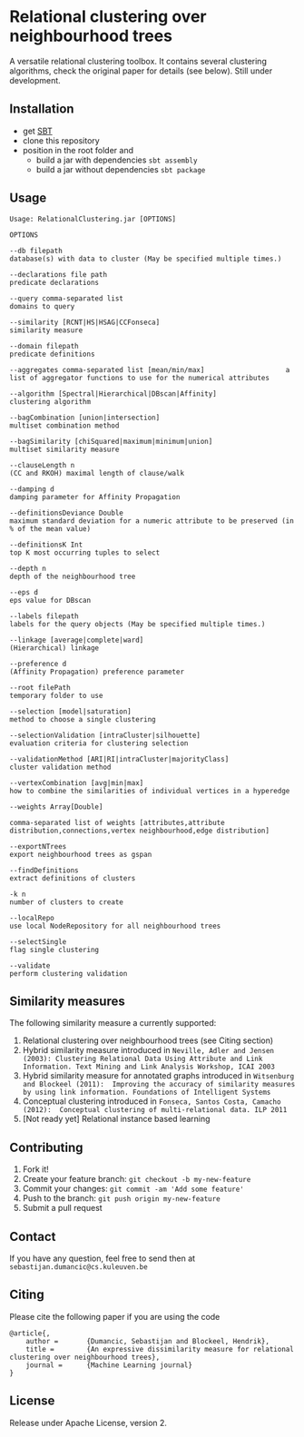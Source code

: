 # Relational clustering over neighbourhood trees

A versatile relational clustering toolbox. It contains several clustering algorithms, check the original paper for details (see below). Still under development.

## Installation

+ get [SBT](http://www.scala-sbt.org/)
+ clone this repository
+ position in the root folder and
  + build a jar with dependencies `sbt assembly`
  + build a jar without dependencies `sbt package`

## Usage


```
Usage: RelationalClustering.jar [OPTIONS]

OPTIONS

--db filepath                                                       database(s) with data to cluster (May be specified multiple times.)

--declarations file path                                            predicate declarations

--query comma-separated list                                        domains to query

--similarity [RCNT|HS|HSAG|CCFonseca]                               similarity measure

--domain filepath                                                   predicate definitions

--aggregates comma-separated list [mean/min/max]                    a list of aggregator functions to use for the numerical attributes

--algorithm [Spectral|Hierarchical|DBscan|Affinity]                 clustering algorithm

--bagCombination [union|intersection]                               multiset combination method

--bagSimilarity [chiSquared|maximum|minimum|union]                  multiset similarity measure

--clauseLength n                                                    (CC and RKOH) maximal length of clause/walk 

--damping d                                                         damping parameter for Affinity Propagation

--definitionsDeviance Double                                        maximum standard deviation for a numeric attribute to be preserved (in % of the mean value)

--definitionsK Int                                                  top K most occurring tuples to select

--depth n                                                           depth of the neighbourhood tree

--eps d                                                             eps value for DBscan

--labels filepath                                                   labels for the query objects (May be specified multiple times.)

--linkage [average|complete|ward]                                   (Hierarchical) linkage

--preference d                                                      (Affinity Propagation) preference parameter

--root filePath                                                     temporary folder to use

--selection [model|saturation]                                      method to choose a single clustering

--selectionValidation [intraCluster|silhouette]                     evaluation criteria for clustering selection

--validationMethod [ARI|RI|intraCluster|majorityClass]              cluster validation method

--vertexCombination [avg|min|max]                                   how to combine the similarities of individual vertices in a hyperedge

--weights Array[Double]                                             
                                                                    comma-separated list of weights [attributes,attribute distribution,connections,vertex neighbourhood,edge distribution]

--exportNTrees                                                      export neighbourhood trees as gspan

--findDefinitions                                                   extract definitions of clusters

-k n                                                                number of clusters to create

--localRepo                                                         use local NodeRepository for all neighbourhood trees

--selectSingle                                                      flag single clustering

--validate                                                          perform clustering validation
```

## Similarity measures

The following similarity measure a currently supported:

1. Relational clustering over neighbourhood trees (see Citing section)
2. Hybrid similarity measure introduced in `Neville, Adler and Jensen (2003): Clustering Relational Data Using Attribute and Link Information. Text Mining and Link Analysis Workshop, ICAI 2003`
3. Hybrid similarity measure for annotated graphs introduced in `Witsenburg and Blockeel (2011):  Improving the accuracy of similarity measures by using link information. Foundations of Intelligent Systems`
4. Conceptual clustering introduced in `Fonseca, Santos Costa, Camacho (2012):  Conceptual clustering of multi-relational data. ILP 2011`
5. [Not ready yet] Relational instance based learning

## Contributing

1. Fork it!
2. Create your feature branch: `git checkout -b my-new-feature`
3. Commit your changes: `git commit -am 'Add some feature'`
4. Push to the branch: `git push origin my-new-feature`
5. Submit a pull request 

## Contact

If you have any question, feel free to send then at `sebastijan.dumancic@cs.kuleuven.be`

## Citing

Please cite the following paper if you are using the code

```
@article{,
    author =       {Dumancic, Sebastijan and Blockeel, Hendrik},
    title =        {An expressive dissimilarity measure for relational clustering over neighbourhood trees},
    journal =      {Machine Learning journal}
}
```

## License

Release under  Apache License, version 2.